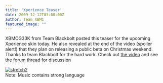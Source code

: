 ```yaml
---
title: 'Xperience Teaser'
date: 2009-12-12T03:00:00Z
author: Team XBMC
featured_image: ""
---
```

XBMCG33K from Team Blackbolt posted this teaser for the upcoming Xperience skin today. He also revealed at the end of the video (spoiler alert!) that they plan on releasing a public beta on Christmas weekend. Thanks to team Blackbolt for the hard work. Check out [the video](https://vimeo.com/8155597) and see the [forum thread](https://forum.kodi.tv/showthread.php?pid=458051%23pid458051) for discussion

  [![stretch2](/sites/default/files/uploads/stretch2.jpg "stretch2")](https://vimeo.com/8155597)  
 Note: Music contains strong language

   